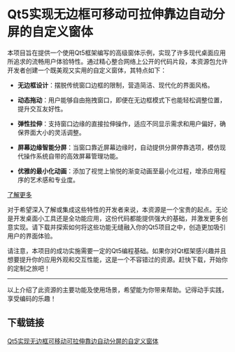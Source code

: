 # Qt5实现无边框可移动可拉伸靠边自动分屏的自定义窗体

本项目旨在提供一个使用Qt5框架编写的高级窗体示例，实现了许多现代桌面应用所追求的流畅用户体验特性。通过精心整合网络上公开的代码片段，本资源包允许开发者创建一个既美观又实用的自定义窗体，其特点如下：

- **无边框设计**：摆脱传统窗口边框的限制，营造简洁、现代化的界面风格。
  
- **动态拖动**：用户能够自由拖拽窗口，即便在无边框模式下也能轻松调整位置，提升交互友好性。

- **弹性拉伸**：支持窗口边缘的直接拉伸操作，适应不同显示需求和用户偏好，确保界面大小的灵活调整。

- **屏幕边缘智能分屏**：当窗口靠近屏幕边缘时，自动提供分屏停靠选项，模仿现代操作系统自带的高效屏幕管理功能。

- **优雅的最小化动画**：添加了视觉上愉悦的渐变动画至最小化过程，增添应用程序的艺术感和专业度。

[了解更多](https://blog.csdn.net/qq_36131739/article/details/100771623)

对于希望深入了解或集成这些特性的开发者来说，本资源是一个宝贵的起点。无论是开发桌面小工具还是全功能应用，这份代码都能提供强大的基础，并激发更多创意实现。请下载并探索如何将这些功能无缝融入你的Qt5项目之中，创造更加吸引用户的界面体验。

请注意，本项目的成功实施需要一定的Qt5编程基础。如果你对Qt框架感兴趣并且想要提升你的应用外观和交互性能，这是一个不容错过的资源。赶快下载，开始你的定制之旅吧！

---

以上介绍了此资源的主要功能及使用场景，希望能为你带来帮助。记得动手实践，享受编码的乐趣！

## 下载链接

[Qt5实现无边框可移动可拉伸靠边自动分屏的自定义窗体](https://pan.quark.cn/s/ef933fc35841)